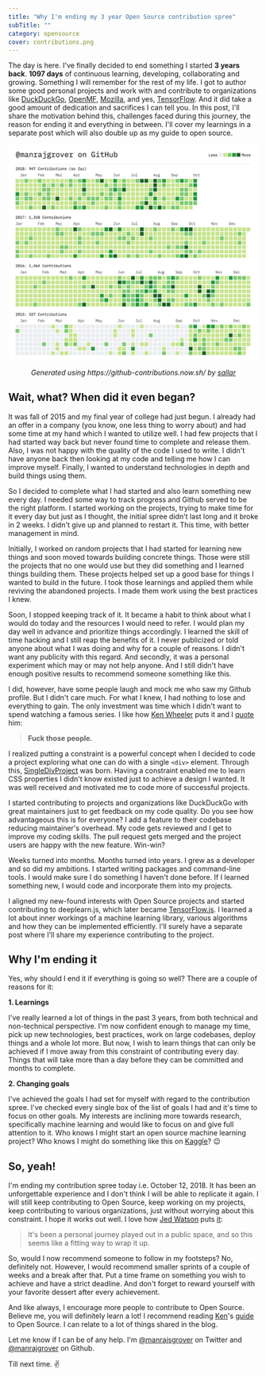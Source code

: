 ```yaml
---
title: "Why I'm ending my 3 year Open Source contribution spree"
subTitle: ""
category: opensource
cover: contributions.png
---
```


The day is here. I've finally decided to end something I started **3 years back**. **1097 days** of continuous learning, developing, collaborating and growing. Something I will remember for the rest of my life. I got to author some good personal projects and work with and contribute to organizations like [DuckDuckGo](http://duckduckhack.com/u/manrajgrover/), [OpenMF](http://mifos.org/), [Mozilla](https://www.mozilla.org/en-US/), and yes, [TensorFlow](https://js.tensorflow.org). And it did take a good amount of dedication and sacrifices I can tell you. In this post, I'll share the motivation behind this, challenges faced during this journey, the reason for ending it and everything in between. I'll cover my learnings in a separate post which will also double up as my guide to open source.

![3 years of Open Source](contributions.png)
<p align="center">
    <i>Generated using https://github-contributions.now.sh/ by <a href="https://github.com/sallar" target="_blank">sallar</a></i>
</p>

## Wait, what? When did it even began?

It was fall of 2015 and my final year of college had just begun. I already had an offer in a company (you know, one less thing to worry about) and had some time at my hand which I wanted to utilize well. I had few projects that I had started way back but never found time to complete and release them. Also, I was not happy with the quality of the code I used to write. I didn't have anyone back then looking at my code and telling me how I can improve myself. Finally, I wanted to understand technologies in depth and build things using them.

So I decided to complete what I had started and also learn something new every day. I needed some way to track progress and Github served to be the right platform. I started working on the projects, trying to make time for it every day but just as I thought, the initial spree didn't last long and it broke in 2 weeks. I didn't give up and planned to restart it. This time, with better management in mind.

Initially, I worked on random projects that I had started for learning new things and soon moved towards building concrete things. Those were still the projects that no one would use but they did something and I learned things building them. These projects helped set up a good base for things I wanted to build in the future. I took those learnings and applied them while reviving the abandoned projects. I made them work using the best practices I knew.

Soon, I stopped keeping track of it. It became a habit to think about what I would do today and the resources I would need to refer. I would plan my day well in advance and prioritize things accordingly. I learned the skill of time hacking and I still reap the benefits of it.
I never publicized or told anyone about what I was doing and why for a couple of reasons. I didn't want any publicity with this regard. And secondly, it was a personal experiment which may or may not help anyone. And I still didn't have enough positive results to recommend someone something like this.

I did, however, have some people laugh and mock me who saw my Github profile. But I didn't care much. For what I knew, I had nothing to lose and everything to gain. The only investment was time which I didn't want to spend watching a famous series. I like how [Ken Wheeler](https://twitter.com/ken_wheeler) puts it and I [quote](https://medium.com/codezillas/a-bitter-guide-to-open-source-a8e3b6a3c1c4) him:

> **Fuck those people.**

I realized putting a constraint is a powerful concept when I decided to code a project exploring what one can do with a single `<div>` element. Through this, [SingleDivProject](https://github.com/manrajgrover/SingleDivProject) was born. Having a constraint enabled me to learn CSS properties I didn't know existed just to achieve a design I wanted. It was well received and motivated me to code more of successful projects.

I started contributing to projects and organizations like DuckDuckGo with great maintainers just to get feedback on my code quality. Do you see how advantageous this is for everyone? I add a feature to their codebase reducing maintainer's overhead. My code gets reviewed and I get to improve my coding skills. The pull request gets merged and the project users are happy with the new feature. Win-win?

Weeks turned into months. Months turned into years. I grew as a developer and so did my ambitions. I started writing packages and command-line tools. I would make sure I do something I haven't done before. If I learned something new, I would code and incorporate them into my projects.

I aligned my new-found interests with Open Source projects and started contributing to deeplearn.js, which later became [TensorFlow.js](https://js.tensorflow.org). I learned a lot about inner workings of a machine learning library, various algorithms and how they can be implemented efficiently. I'll surely have a separate post where I'll share my experience contributing to the project.

## Why I'm ending it

Yes, why should I end it if everything is going so well? There are a couple of reasons for it:

**1. Learnings**

I've really learned a lot of things in the past 3 years, from both technical and non-technical perspective. I'm now confident enough to manage my time, pick up new technologies, best practices, work on large codebases, deploy things and a whole lot more. But now, I wish to learn things that can only be achieved if I move away from this constraint of contributing every day. Things that will take more than a day before they can be committed and months to complete.

**2. Changing goals**

I've achieved the goals I had set for myself with regard to the contribution spree. I've checked every single box of the list of goals I had and it's time to focus on other goals. My interests are inclining more towards research, specifically machine learning and would like to focus on and give full attention to it. Who knows I might start an open source machine learning project? Who knows I might do something like this on [Kaggle](https://www.kaggle.com/manrajsingh)? 😉

## So, yeah!

I'm ending my contribution spree today i.e. October 12, 2018. It has been an unforgettable experience and I don't think I will be able to replicate it again. I will still keep contributing to Open Source, keep working on my projects, keep contributing to various organizations, just without worrying about this constraint. I hope it works out well. I love how [Jed Watson](https://medium.com/@jedwatson) puts [it](https://medium.freecodecamp.org/github-broke-my-1-000-day-streak-6ec0c4c3a7d9):

> It's been a personal journey played out in a public space, and so this seems like a fitting way to wrap it up.

So, would I now recommend someone to follow in my footsteps? No, definitely not. However, I would recommend smaller sprints of a couple of weeks and a break after that. Put a time frame on something you wish to achieve and have a strict deadline. And don't forget to reward yourself with your favorite dessert after every achievement.

And like always, I encourage more people to contribute to Open Source. Believe me, you will definitely learn a lot! I recommend reading [Ken](https://twitter.com/ken_wheeler)'s [guide](https://medium.com/codezillas/a-bitter-guide-to-open-source-a8e3b6a3c1c4) to Open Source. I can relate to a lot of things shared in the blog.

Let me know if I can be of any help. I'm [@manrajsgrover](https://twitter.com/manrajsgrover) on Twitter and [@manrajgrover](https://github.com/manrajgrover) on Github.

Till next time. ✌️